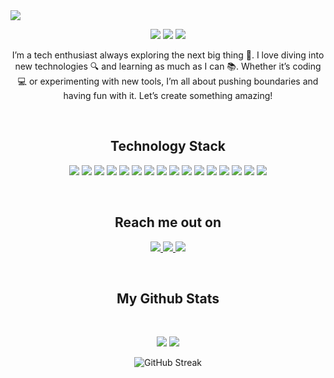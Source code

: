 
 <img src="https://miro.medium.com/v2/resize:fit:960/0*Xe037qQ1N2SeL_d7.gif"/> 


<p align="center">
 
 <img src="https://badges.pufler.dev/visits/MyoHsat27/MyoHsat27"/> 
 <img src="https://badges.pufler.dev/repos/MyoHsat27"/>
 <img src="https://badges.pufler.dev/commits/monthly/MyoHsat27" />

</p>

 <p align="center">
I’m a tech enthusiast always exploring the next big thing 🚀. I love diving into new technologies 🔍 and learning as much as I can 📚. Whether it’s coding 💻 or experimenting with new tools, I’m all about pushing boundaries and having fun with it. Let’s create something amazing!
</p>  

<br>
<h2 align="center">Technology Stack</h2>

<p align="center">
<img src="https://img.shields.io/badge/-HTML5-E34F26?style=flat-square&logo=html5&logoColor=white"/>
<img src="https://img.shields.io/badge/-CSS3-1572B6?style=flat-square&logo=css3"/>
<img src="https://img.shields.io/badge/php-%23777BB4.svg?&logo=php&logoColor=white"/>
<img src="https://img.shields.io/badge/Laravel-black?style=flat-square&logo=laravel"/>
<img src="https://img.shields.io/badge/-JavaScript-black?style=flat-square&logo=javascript"/>
<img src="https://img.shields.io/badge/TypeScript-3178C6?logo=typescript&logoColor=fff"/>
<img src="https://img.shields.io/badge/-Nodejs-black?style=flat-square&logo=Node.js"/>
<img src="https://img.shields.io/badge/Express.js-%23404d59.svg?logo=express&logoColor=%2361DAFB"/>
<img src="https://img.shields.io/badge/Vue.js-4FC08D?logo=vuedotjs&logoColor=fff"/>
<img src="https://img.shields.io/badge/Nuxt.js-002E3B?logo=nuxtdotjs&logoColor=#00DC82"/>
<img src="https://img.shields.io/badge/-React-black?style=flat-square&logo=react"/>
<img src="https://img.shields.io/badge/Next.js-black?logo=next.js&logoColor=white"/>
<img src="https://img.shields.io/badge/-MongoDB-black?style=flat-square&logo=mongodb"/>
<img src="https://img.shields.io/badge/-MySQL-black?style=flat-square&logo=mysql"/>
<img src="https://img.shields.io/badge/-Git-black?style=flat-square&logo=git"/>
<img src="https://img.shields.io/badge/-GitHub-black?style=flat-square&logo=github"/>
</p>

<br>
<h2 align="center">Reach me out on</h2>

<p align="center">
<a href="mailto: hsatmyo@gmail.com">
 <img src="https://img.shields.io/badge/Gmail-D14836?logo=gmail&logoColor=white&link=mailto:hsatmyo@gmail.com"/>
</a>
<a href="https://www.linkedin.com/in/myo-hsat-nanda-242108289/">
 <img src="https://img.shields.io/badge/Linkedin-%230077B5.svg?logo=linkedin&logoColor=white&link=https://www.linkedin.com/in/myo-hsat-nanda-242108289/"/>
</a>
 <a href="https://www.facebook.com/myo.hsat.16">
 <img src="https://img.shields.io/badge/Facebook-%231877F2.svg?logo=Facebook&logoColor=white&link=https://www.facebook.com/myo.hsat.16"/>
</a>
</p>

<br>

<h2 align="center">
  My Github Stats
</h2>
 
<br>

<p align = "center">
  <img  src = "https://github-readme-stats.vercel.app/api?username=MyoHsat27&show_icons=true&theme=radical&line_height=27">
  <img src = "https://github-readme-stats.vercel.app/api/top-langs/?username=MyoHsat27&hide=html,css,java,shaderlab,kotlin,hlsl&theme=radical">
</p>

<p align = "center"><img src="https://github-readme-streak-stats.herokuapp.com?user=MyoHsat27&theme=tokyonight-duo&show_icons=true&locale=en&layout=compact&line_height=0" alt="GitHub Streak" />
</p> 

